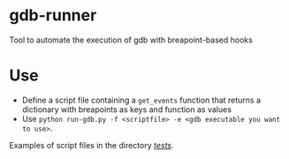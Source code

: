 # gdb-runner

Tool to automate the execution of gdb with breapoint-based hooks

# Use

- Define a script file containing a `get_events` function that returns a dictionary with breapoints as keys and function as values
- Use `python run-gdb.py -f <scriptfile> -e <gdb executable you want to use>`.

Examples of script files in the directory [_tests_](https://github.com/psiquo/gdb-runner/tree/main/test).
